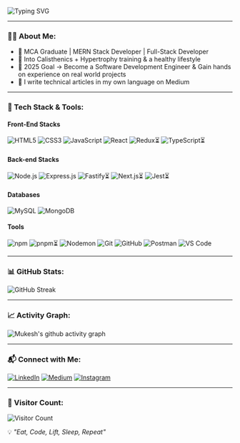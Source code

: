 <!-- Typing Effect -->
![Typing SVG](https://readme-typing-svg.herokuapp.com?font=Fira+Code&size=26&pause=1000&color=00F7FF&center=true&vCenter=true&width=700&lines=Hi+%F0%9F%91%8B%2C+I'm+Mukesh+Rawat;Full-Stack+Developer+%F0%9F%92%BB;MERN+Stack+Engineer;Fitness+and+Health+Enthusiast;Aspiring+SDE)

---

### 👨‍💻 About Me:
- 💼 MCA Graduate | MERN Stack Developer | Full-Stack Developer  
- 💪 Into Calisthenics + Hypertrophy training & a healthy lifestyle  
- 🎯 2025 Goal → Become a Software Development Engineer & Gain hands on experience on real world projects 
- 📝 I write technical articles in my own language on Medium  

---

### 🚀 Tech Stack & Tools:
#### Front-End Stacks
![HTML5](https://img.shields.io/badge/HTML5-E34F26?logo=html5&logoColor=white)
![CSS3](https://img.shields.io/badge/CSS3-1572B6?logo=css3&logoColor=white)
![JavaScript](https://img.shields.io/badge/JavaScript-ES6+-yellow?logo=javascript&logoColor=black)
![React](https://img.shields.io/badge/React-18-blue?logo=react)
![Redux](https://img.shields.io/badge/Redux-764ABC?logo=redux&logoColor=white)⏳
![TypeScript](https://img.shields.io/badge/TypeScript-3178C6?logo=typescript&logoColor=white)⏳

#### Back-end Stacks
![Node.js](https://img.shields.io/badge/Node.js-18-green?logo=node.js)
![Express.js](https://img.shields.io/badge/Express.js-000000?logo=express)
![Fastify](https://img.shields.io/badge/Fastify-000000?logo=fastify&logoColor=white)⏳
![Next.js](https://img.shields.io/badge/Next.js-000000?logo=nextdotjs&logoColor=white)⏳
![Jest](https://img.shields.io/badge/Jest-C21325?logo=jest&logoColor=white)⏳

#### Databases
![MySQL](https://img.shields.io/badge/MySQL-4479A1?logo=mysql&logoColor=white)
![MongoDB](https://img.shields.io/badge/MongoDB-4.0-green?logo=mongodb)

#### Tools
![npm](https://img.shields.io/badge/npm-CB3837?logo=npm&logoColor=white)
![pnpm](https://img.shields.io/badge/pnpm-F69220?logo=pnpm&logoColor=white)⏳
![Nodemon](https://img.shields.io/badge/Nodemon-76D04B?logo=nodemon&logoColor=white)
![Git](https://img.shields.io/badge/Git-F05032?logo=git&logoColor=white)
![GitHub](https://img.shields.io/badge/GitHub-181717?logo=github)
![Postman](https://img.shields.io/badge/Postman-FF6C37?logo=postman&logoColor=white)
![VS Code](https://img.shields.io/badge/VS%20Code-0078D4?logo=visualstudiocode&logoColor=white)

---

### 📊 GitHub Stats:
<!--  ![Mukesh's GitHub stats](https://github-readme-stats.vercel.app/api?username=mukeshrawat&show_icons=true&theme=radical)-->
![GitHub Streak](https://github-readme-streak-stats.herokuapp.com?user=mukeshrawat&theme=radical)  
<!--![Top Langs](https://github-readme-stats.vercel.app/api/top-langs/?username=mukeshrawat&layout=compact&theme=radical)-->

---

### 📈 Activity Graph:
![Mukesh's github activity graph](https://github-readme-activity-graph.vercel.app/graph?username=mukeshrawat&theme=react-dark)

---

### 📬 Connect with Me:
[![LinkedIn](https://img.shields.io/badge/LinkedIn-Mukesh%20Rawat-blue?logo=linkedin)](https://www.linkedin.com/in/mukesh-rawat-5375a8227?utm_source=share&utm_campaign=share_via&utm_content=profile&utm_medium=android_app)
[![Medium](https://img.shields.io/badge/Medium-%40MukeshRawat-black?logo=medium)](https://medium.com/@swissmukeshrawat)
[![Instagram](https://img.shields.io/badge/Instagram-%40mukeshrawat-E4405F?logo=instagram&logoColor=white)](https://www.instagram.com/mukeshraw.at?igsh=MXZsNHY3enIxZDdh)

---

### 👀 Visitor Count:
![Visitor Count](https://komarev.com/ghpvc/?username=mukeshrawat&label=Profile%20Views&color=0e75b6&style=flat)

💡 *"Eat, Code, Lift, Sleep, Repeat"*


